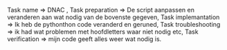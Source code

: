 Task name => DNAC , Task preparation => De script aanpassen en veranderen aan wat nodig van de bovenste gegeven, Task implemantation => Ik heb de pythonthon code veranderd en geruned, Task troubleshooting => ik had wat problemen met hoofdletters waar niet nodig etc, Task verification => mijn code geeft alles weer wat nodig is.
